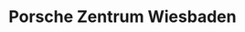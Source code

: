 ---
title: "Porsche Zentrum Wiesbaden"
url: /wiesbaden/porsche-zentrum-wiesbaden/
shop: Autohaus
---
